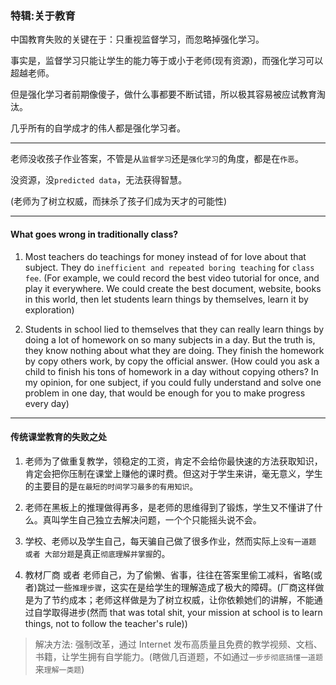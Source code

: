 ### 特辑:关于教育

中国教育失败的关键在于：只重视监督学习，而忽略掉强化学习。

事实是，监督学习只能让学生的能力等于或小于老师(现有资源)，而强化学习可以超越老师。

但是强化学习者前期像傻子，做什么事都要不断试错，所以极其容易被应试教育淘汰。

几乎所有的自学成才的伟人都是强化学习者。

___

老师没收孩子作业答案，不管是从`监督学习`还是`强化学习`的角度，都是在`作恶`。

没资源，没`predicted data`，无法获得智慧。

(老师为了树立权威，而抹杀了孩子们成为天才的可能性)

___

#### What goes wrong in traditionally class?

1. Most teachers do teachings for money instead of for love about that subject. They do `inefficient and repeated boring teaching` for `class fee`. (For example, we could record the best video tutorial for once, and play it everywhere. We could create the best document, website, books in this world, then let students learn things by themselves, learn it by exploration)

2. Students in school lied to themselves that they can really learn things by doing a lot of homework on so many subjects in a day. But the truth is, they know nothing about what they are doing. They finish the homework by copy others work, by copy the official answer. (How could you ask a child to finish his tons of homework in a day without copying others? In my opinion, for one subject, if you could fully understand and solve one problem in one day, that would be enough for you to make progress every day)

___

#### 传统课堂教育的失败之处

1. 老师为了做重复教学，领稳定的工资，肯定不会给你最快速的方法获取知识，肯定会把你压制在课堂上赚他的课时费。但这对于学生来讲，毫无意义，学生的主要目的是`在最短的时间学习最多的有用知识`。

2. 老师在黑板上的推理做得再多，是老师的思维得到了锻炼，学生又不懂讲了什么。真叫学生自己独立去解决问题，一个个只能摇头说不会。

3. 学校、老师以及学生自己，每天骗自己做了很多作业，然而实际上`没有一道题 或者 大部分题`是真正`彻底理解并掌握`的。

4. 教材厂商 或者 老师自己，为了偷懒、省事，往往在答案里偷工减料，省略(或者)跳过一些`推理步骤`，这实在是给学生的理解造成了极大的障碍。(厂商这样做是为了节约成本；老师这样做是为了树立权威，让你依赖她们的讲解，不能通过自学取得进步(然而 that was total shit, your mission at school is to learn things, not to follow the teacher's rule))

> 解决方法: 强制改革，通过 Internet 发布高质量且免费的教学视频、文档、书籍，让学生拥有自学能力。(瞎做几百道题，不如通过`一步步彻底搞懂一道题`来`理解一类题`)
